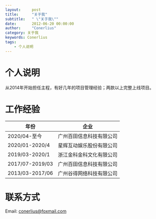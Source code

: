 ```yaml
---
layout:     post
title:      "关于我"
subtitle:   " \"关于我\""
date:       2012-06-20 00:00:00
author:     "Conerlius"
category: 关于我
keywords: Conerlius
tags:
    - 个人说明
---
```


# 个人说明
从2014年开始担任主程，有好几年的项目管理经验；两款以上完整上线项目。

# 工作经验

| 年份 | 企业 |
| -- | -- |
| 2020/04-至今       | 广州百田信息科技有限公司 |
| 2020/01-2020/4    | 星辉互动娱乐股份有限公司 |
| 2019/03-2020/1    | 浙江金科金科文化有限公司 |
| 2017/07-2019/03   | 广州百田信息科技有限公司 |
| 2013/03-2017/06   | 广州谷得网络科技有限公司 |


# 联系方式
Email: conerlius@foxmail.com<br>